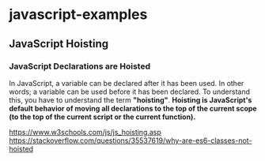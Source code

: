 # javascript-examples   
## JavaScript Hoisting

### JavaScript Declarations are Hoisted
In JavaScript, a variable can be declared after it has been used. In other words; a variable can be used before it has been declared.
To understand this, you have to understand the term __"hoisting"__.
__Hoisting is JavaScript's default behavior of moving all declarations to the top of the current scope (to the top of the current script or the current function).__


https://www.w3schools.com/js/js_hoisting.asp
https://stackoverflow.com/questions/35537619/why-are-es6-classes-not-hoisted
